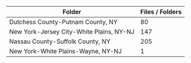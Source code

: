 | Folder                                   |   Files / Folders |
|------------------------------------------|-------------------|
| Dutchess County-Putnam County, NY        |                80 |
| New York-Jersey City-White Plains, NY-NJ |               147 |
| Nassau County-Suffolk County, NY         |               205 |
| New York-White Plains-Wayne, NY-NJ       |                 1 |